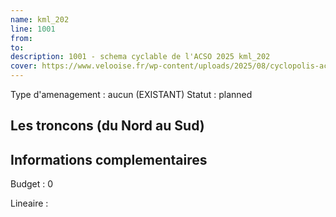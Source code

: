```yaml
---
name: kml_202 
line: 1001
from: 
to:  
description: 1001 - schema cyclable de l'ACSO 2025 kml_202 
cover: https://www.velooise.fr/wp-content/uploads/2025/08/cyclopolis-acso-1001.jpg
---
```

Type d'amenagement : aucun (EXISTANT)
Statut : planned
## Les troncons (du Nord au Sud)

## Informations complementaires

Budget  : 0 

Lineaire :

